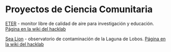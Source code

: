 # Proyectos de Ciencia Comunitaria

[ETER](ETER) - monitor libre de calidad de aire para investigación y educación. [Página en la wiki del hacklab](https://wiki.rlab.be/doku.php?id=eter)

[Sea Lion](SeaLion) - observatorio de contaminación de la Laguna de Lobos. [Página en la wiki del hacklab](https://wiki.rlab.be/doku.php?id=sea-lion)
